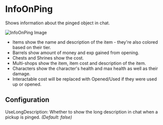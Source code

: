 # InfoOnPing
Shows information about the pinged object in chat.

![InfoOnPing Image](https://i.vgy.me/ws8fWx.png)

- Items show the name and description of the item - they're also colored based on their tier.
- Barrels show amount of money and exp gained from opening.
- Chests and Shrines show the cost.
- Multi-shops show the item, item cost and description of the item.
- Characters show the character's health and max health as well as their damage.
- Interactable cost will be replaced with Opened/Used if they were used up or opened.

## Configuration
UseLongDescription: Whether to show the long description in chat when a pickup is pinged. *(Default: false)*
